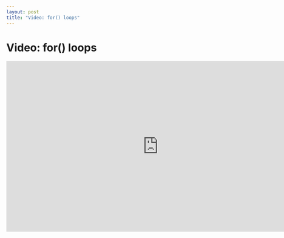 ```yaml
---
layout: post
title: "Video: for() loops"
---
```


# Video: for() loops

<div style="text-align: center">
<iframe src="http://player.vimeo.com/video/60119659?title=0&amp;byline=0&amp;portrait=0&amp;color=ffffff" width="800" height="450" frameborder="0" webkitAllowFullScreen mozallowfullscreen allowFullScreen></iframe>
</div>
